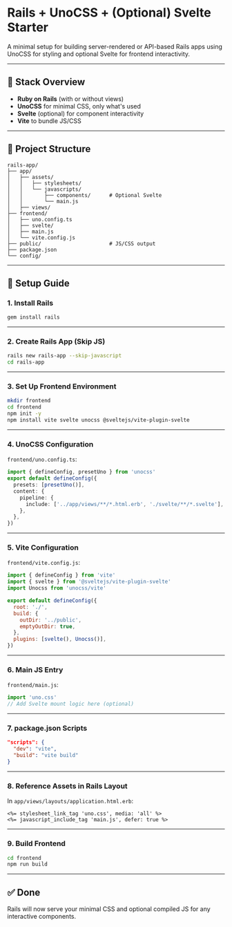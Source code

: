 # Rails + UnoCSS + (Optional) Svelte Starter

A minimal setup for building server-rendered or API-based Rails apps using UnoCSS for styling and optional Svelte for frontend interactivity.

---

## 🧰 Stack Overview

- **Ruby on Rails** (with or without views)
- **UnoCSS** for minimal CSS, only what's used
- **Svelte** (optional) for component interactivity
- **Vite** to bundle JS/CSS

---

## 📁 Project Structure

```
rails-app/
├── app/
│   ├── assets/
│   │   ├── stylesheets/
│   │   └── javascripts/
│   │       ├── components/      # Optional Svelte
│   │       └── main.js
│   ├── views/
├── frontend/
│   ├── uno.config.ts
│   ├── svelte/
│   ├── main.js
│   └── vite.config.js
├── public/                      # JS/CSS output
├── package.json
└── config/
```

---

## 🧪 Setup Guide

### 1. Install Rails

```bash
gem install rails
```

---

### 2. Create Rails App (Skip JS)

```bash
rails new rails-app --skip-javascript
cd rails-app
```

---

### 3. Set Up Frontend Environment

```bash
mkdir frontend
cd frontend
npm init -y
npm install vite svelte unocss @sveltejs/vite-plugin-svelte
```

---

### 4. UnoCSS Configuration

`frontend/uno.config.ts`:

```ts
import { defineConfig, presetUno } from 'unocss'
export default defineConfig({
  presets: [presetUno()],
  content: {
    pipeline: {
      include: ['../app/views/**/*.html.erb', './svelte/**/*.svelte'],
    },
  },
})
```

---

### 5. Vite Configuration

`frontend/vite.config.js`:

```js
import { defineConfig } from 'vite'
import { svelte } from '@sveltejs/vite-plugin-svelte'
import Unocss from 'unocss/vite'

export default defineConfig({
  root: './',
  build: {
    outDir: '../public',
    emptyOutDir: true,
  },
  plugins: [svelte(), Unocss()],
})
```

---

### 6. Main JS Entry

`frontend/main.js`:

```js
import 'uno.css'
// Add Svelte mount logic here (optional)
```

---

### 7. package.json Scripts

```json
"scripts": {
  "dev": "vite",
  "build": "vite build"
}
```

---

### 8. Reference Assets in Rails Layout

In `app/views/layouts/application.html.erb`:

```erb
<%= stylesheet_link_tag 'uno.css', media: 'all' %>
<%= javascript_include_tag 'main.js', defer: true %>
```

---

### 9. Build Frontend

```bash
cd frontend
npm run build
```

---

## ✅ Done

Rails will now serve your minimal CSS and optional compiled JS for any interactive components.
